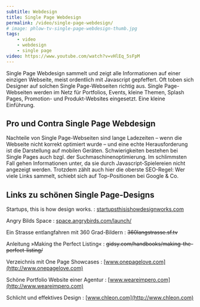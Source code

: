 ```yaml
---
subtitle: Webdesign
title: Single Page Webdesign 
permalink: /video/single-page-webdesign/
# image: phlow-tv-single-page-webdesign-thumb.jpg
tags:
    - video
    - webdesign
    - single page
video: https://www.youtube.com/watch?v=vHlEq_5sFpM
---
```

Single Page Webdesign sammelt und zeigt alle Informationen auf einer einzigen Webseite, meist ordentlich mit Javascript gepfeffert. Oft toben sich Designer auf solchen Single Page-Webseiten richtig aus. Single Page-Webseiten werden im Netz für Portfolios, Events, kleine Themen, Splash Pages, Promotion- und Produkt-Websites eingesetzt. Eine kleine Einführung.

<!--more-->

## Pro und Contra Single Page Webdesign

Nachteile von Single Page-Webseiten sind lange Ladezeiten – wenn die Webseite nicht korrekt optimiert wurde – und eine echte Herausforderung ist die Darstellung auf mobilen Geräten. Schwierigkeiten bestehen bei Single Pages auch bzgl. der Suchmaschinenoptimierung. Im schlimmsten Fall gehen Informationen unter, da sie durch Javascript-Spielereien nicht angezeigt werden. Trotzdem zählt auch hier die oberste SEO-Regel: Wer viele Links sammelt, schiebt sich auf Top-Positionen bei Google & Co.

## Links zu schönen Single Page-Designs

Startups, this is how design works.
:   [startupsthisishowdesignworks.com](http://startupsthisishowdesignworks.com)

Angry Bilds Space
:   [space.angrybirds.com/launch/](http://space.angrybirds.com/launch/)

Ein Strasse entlangfahren mit 360 Grad-Bildern
:   <s>360langstrasse.sf.tv</s>

Anleitung »Making the Perfect Listing«
:   <s>gidsy.com/handbooks/making-the-perfect-listing/</s>

Verzeichnis mit One Page Showcases
:   [www.onepagelove.com](http://www.onepagelove.com)

Schöne Portfolio Website einer Agentur
:   [www.weareimpero.com](http://www.weareimpero.com)

Schlicht und effektives Design
:   [www.chleon.com](http://www.chleon.com)